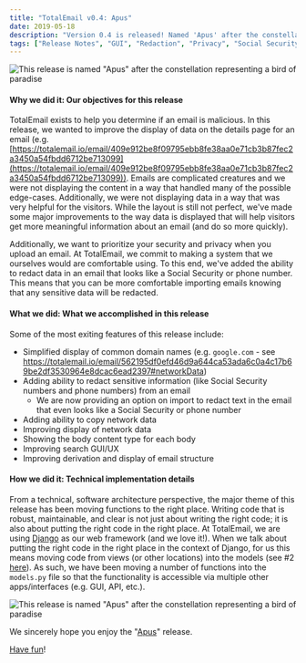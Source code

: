 ```yaml
---
title: "TotalEmail v0.4: Apus"
date: 2019-05-18
description: "Version 0.4 is released! Named 'Apus' after the constellation representing a bird of paradise, this release improves the layout of data in the GUI, improves redaction by redacting content matching certain patterns, and improves the email structure. In this blog post, we'll discuss a few of the new things we are most excited about!"
tags: ["Release Notes", "GUI", "Redaction", "Privacy", "Social Security Numbers", "Personally Identifiable Information", "Phone Numbers", "Regexes", "Email Structure", "Django"]
---
```


![This release is named "Apus" after the constellation representing a bird of paradise](/imgs/apus-annotated.jpg)

#### Why we did it: Our objectives for this release

TotalEmail exists to help you determine if an email is malicious. In this release, we wanted to improve the display of data on the details page for an email (e.g. [https://totalemail.io/email/409e912be8f09795ebb8fe38aa0e71cb3b87fec2a3450a54fbdd6712be713099](https://totalemail.io/email/409e912be8f09795ebb8fe38aa0e71cb3b87fec2a3450a54fbdd6712be713099)). Emails are complicated creatures and we were not displaying the content in a way that handled many of the possible edge-cases. Additionally, we were not displaying data in a way that was very helpful for the visitors. While the layout is still not perfect, we've made some major improvements to the way data is displayed that will help visitors get more meaningful information about an email (and do so more quickly).

Additionally, we want to prioritize your security and privacy when you upload an email. At TotalEmail, we commit to making a system that we ourselves would are comfortable using. To this end, we've added the ability to redact data in an email that looks like a Social Security or phone number. This means that you can be more comfortable importing emails knowing that any sensitive data will be redacted.

#### What we did: What we accomplished in this release

Some of the most exiting features of this release include:

- Simplified display of common domain names (e.g. `google.com` - see https://totalemail.io/email/562195df0efd46d9a644ca53ada6c0a4c17b69be2df3530964e8dcac6ead2397#networkData)
- Adding ability to redact sensitive information (like Social Security numbers and phone numbers) from an email
    - We are now providing an option on import to redact text in the email that even looks like a Social Security or phone number
- Adding ability to copy network data
- Improving display of network data
- Showing the body content type for each body
- Improving search GUI/UX
- Improving derivation and display of email structure

#### How we did it: Technical implementation details

From a technical, software architecture perspective, the major theme of this release has been moving functions to the right place. Writing code that is robust, maintainable, and clear is not just about writing the right code; it is also about putting the right code in the right place. At TotalEmail, we are using [Django](https://www.djangoproject.com/) as our web framework (and we love it!). When we talk about putting the right code in the right place in the context of Django, for us this means moving code from views (or other locations) into the models (see #2 [here](/on-rewriting-code/)). As such, we have been moving a number of functions into the `models.py` file so that the functionality is accessible via multiple other apps/interfaces (e.g. GUI, API, etc.).

![This release is named "Apus" after the constellation representing a bird of paradise](/imgs/apus.png)

We sincerely hope you enjoy the "[Apus](https://en.wikipedia.org/wiki/Apus)" release.

[Have fun](https://totalemail.io/email/562195df0efd46d9a644ca53ada6c0a4c17b69be2df3530964e8dcac6ead2397)!

